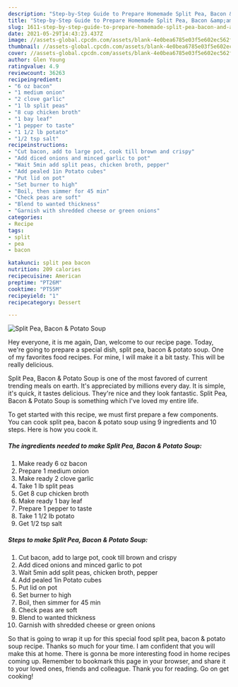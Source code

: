 ```yaml
---
description: "Step-by-Step Guide to Prepare Homemade Split Pea, Bacon &amp;amp; Potato Soup"
title: "Step-by-Step Guide to Prepare Homemade Split Pea, Bacon &amp;amp; Potato Soup"
slug: 1611-step-by-step-guide-to-prepare-homemade-split-pea-bacon-and-amp-potato-soup
date: 2021-05-29T14:43:23.437Z
image: //assets-global.cpcdn.com/assets/blank-4e0bea6785e03f5e602ec562f230caae08da540cada707380b4fe1bbebba43da.png
thumbnail: //assets-global.cpcdn.com/assets/blank-4e0bea6785e03f5e602ec562f230caae08da540cada707380b4fe1bbebba43da.png
cover: //assets-global.cpcdn.com/assets/blank-4e0bea6785e03f5e602ec562f230caae08da540cada707380b4fe1bbebba43da.png
author: Glen Young
ratingvalue: 4.9
reviewcount: 36263
recipeingredient:
- "6 oz bacon"
- "1 medium onion"
- "2 clove garlic"
- "1 lb split peas"
- "8 cup chicken broth"
- "1 bay leaf"
- "1 pepper to taste"
- "1 1/2 lb potato"
- "1/2 tsp salt"
recipeinstructions:
- "Cut bacon, add to large pot, cook till brown and crispy"
- "Add diced onions and minced garlic to pot"
- "Wait 5min add split peas, chicken broth, pepper"
- "Add pealed 1in Potato cubes"
- "Put lid on pot"
- "Set burner to high"
- "Boil, then simmer for 45 min"
- "Check peas are soft"
- "Blend to wanted thickness"
- "Garnish with shredded cheese or green onions"
categories:
- Recipe
tags:
- split
- pea
- bacon

katakunci: split pea bacon 
nutrition: 209 calories
recipecuisine: American
preptime: "PT26M"
cooktime: "PT55M"
recipeyield: "1"
recipecategory: Dessert

---
```



![Split Pea, Bacon &amp; Potato Soup](//assets-global.cpcdn.com/assets/blank-4e0bea6785e03f5e602ec562f230caae08da540cada707380b4fe1bbebba43da.png)

Hey everyone, it is me again, Dan, welcome to our recipe page. Today, we're going to prepare a special dish, split pea, bacon &amp; potato soup. One of my favorites food recipes. For mine, I will make it a bit tasty. This will be really delicious.

Split Pea, Bacon &amp; Potato Soup is one of the most favored of current trending meals on earth. It's appreciated by millions every day. It is simple, it's quick, it tastes delicious. They're nice and they look fantastic. Split Pea, Bacon &amp; Potato Soup is something which I've loved my entire life.




To get started with this recipe, we must first prepare a few components. You can cook split pea, bacon &amp; potato soup using 9 ingredients and 10 steps. Here is how you cook it.

<!--inarticleads1-->

##### The ingredients needed to make Split Pea, Bacon &amp; Potato Soup:

1. Make ready 6 oz bacon
1. Prepare 1 medium onion
1. Make ready 2 clove garlic
1. Take 1 lb split peas
1. Get 8 cup chicken broth
1. Make ready 1 bay leaf
1. Prepare 1 pepper to taste
1. Take 1 1/2 lb potato
1. Get 1/2 tsp salt




<!--inarticleads2-->

##### Steps to make Split Pea, Bacon &amp; Potato Soup:

1. Cut bacon, add to large pot, cook till brown and crispy
1. Add diced onions and minced garlic to pot
1. Wait 5min add split peas, chicken broth, pepper
1. Add pealed 1in Potato cubes
1. Put lid on pot
1. Set burner to high
1. Boil, then simmer for 45 min
1. Check peas are soft
1. Blend to wanted thickness
1. Garnish with shredded cheese or green onions




So that is going to wrap it up for this special food split pea, bacon &amp; potato soup recipe. Thanks so much for your time. I am confident that you will make this at home. There is gonna be more interesting food in home recipes coming up. Remember to bookmark this page in your browser, and share it to your loved ones, friends and colleague. Thank you for reading. Go on get cooking!

